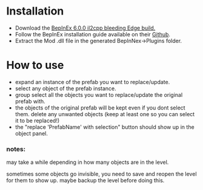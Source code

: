 # Installation

* Download the [BepInEx 6.0.0 il2cpp bleeding Edge build.](https://builds.bepinex.dev/projects/bepinex_be)
* Follow the BepInEx installation guide available on their [Github](https://github.com/BepInEx/BepInEx).
* Extract the Mod .dll file in the generated BepInNex->Plugins folder.


# How to use

* expand an instance of the prefab you want to replace/update.
* select any object of the prefab instance.
* group select all the objects you want to replace/update the original prefab with.
* the objects of the original prefab will be kept even if you dont select them. delete any unwanted objects (keep at least one so you can select it to be replaced!)
* the "replace 'PrefabName' with selection" button should show up in the object panel.

### notes:

 may take a while depending in how many objects are in the level.

 sometimes some objects go invisible, you need to save and reopen the level for them to show up. maybe backup the level before doing this.
